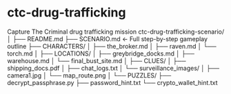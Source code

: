 # ctc-drug-trafficking
Capture The Criminal drug trafficking mission
ctc-drug-trafficking-scenario/
│
├── README.md
├── SCENARIO.md             ← Full step-by-step gameplay outline
├── CHARACTERS/
│   ├── the_broker.md
│   ├── raven.md
│   └── torch.md
│
├── LOCATIONS/
│   ├── greybridge_docks.md
│   ├── warehouse.md
│   └── final_bust_site.md
│
├── CLUES/
│   ├── shipping_docs.pdf
│   ├── chat_logs.txt
│   └── surveillance_images/
│       ├── camera1.jpg
│       └── map_route.png
│
└── PUZZLES/
    ├── decrypt_passphrase.py
    ├── password_hint.txt
    └── crypto_wallet_hint.txt
